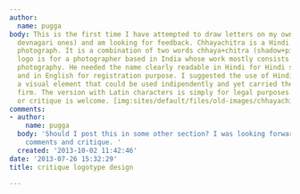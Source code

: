 ```yaml
---
author:
  name: pugga
body: This is the first time I have attempted to draw letters on my own (only the
  devnagari ones) and am looking for feedback. Chhayachitra is a Hindi word meaning
  photograph. It is a combination of two words chhaya+chitra (shadow+picture). The
  logo is for a photographer based in India whose work mostly consists of wedding
  photography. He needed the name clearly readable in Hindi for Hindi speaking clients
  and in English for registration purpose. I suggested the use of Hindi letters as
  a visual element that could be used indipendently and yet carried the name of his
  firm. The version with Latin characters is simply for legal purposes. Any comment
  or critique is welcome. [img:sites/default/files/old-images/chhayachitra_logo_6029.jpg]
comments:
- author:
    name: pugga
  body: 'Should I post this in some other section? I was looking forward for some
    comments and critique. '
  created: '2013-10-02 11:42:46'
date: '2013-07-26 15:32:29'
title: critique logotype design

---
```

